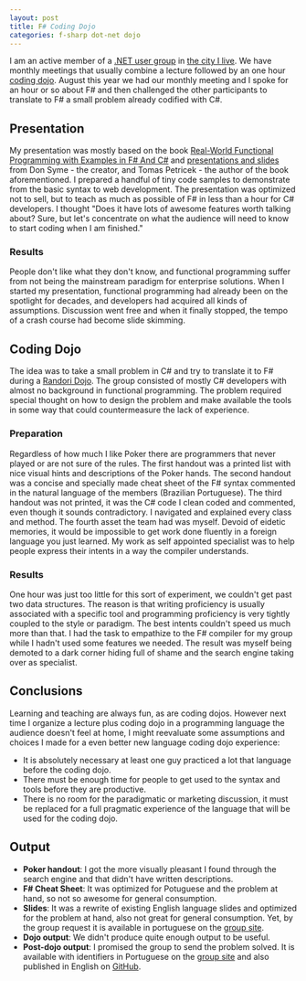 ```yaml
---
layout: post
title: F# Coding Dojo
categories: f-sharp dot-net dojo
---
```


I am an active member of a [.NET user group](http://bludotnet.com.br) in [the city I live](http://en.wikipedia.org/wiki/Blumenau). We have monthly meetings that usually combine a lecture followed by an one hour [coding dojo](http://code.joejag.com/2009/the-coding-dojo/). August this year we had our monthly meeting and I spoke for an hour or so about F# and then challenged the other participants to translate to F# a small problem already codified with C#.

## Presentation

My presentation was mostly based on the book [Real-World Functional Programming with Examples in F# And C#](http://www.shelfari.com/books/4472689/Real-World-Functional-Programming-With-Examples-in-F-and-C-) and [presentations and slides](http://www.infoq.com/search.action?queryString=F%23&searchOrder=relevance&search=F%23) from Don Syme - the creator, and Tomas Petricek - the author of the book aforementioned. I prepared a handful of tiny code samples to demonstrate from the basic syntax to web development. The presentation was optimized not to sell, but to teach as much as possible of F# in less than a hour for C# developers. I thought "Does it have lots of awesome features worth talking about? Sure, but let's concentrate on what the audience will need to know to start coding when I am finished."


### Results

People don't like what they don't know, and functional programming suffer from not being the mainstream paradigm for enterprise solutions. When I started my presentation, functional programming had already been on the spotlight for decades, and developers had acquired all kinds of assumptions. Discussion went free and when it finally stopped, the tempo of a crash course had become slide skimming.


## Coding Dojo

The idea was to take a small problem in C# and try to translate it to F# during a [Randori Dojo](http://code.joejag.com/2009/the-coding-dojo/). The group consisted of mostly C# developers with almost no background in functional programming. The problem required special thought on how to design the problem and make available the tools in some way that could countermeasure the lack of experience.


### Preparation

Regardless of how much I like Poker there are programmers that never played or are not sure of the rules. The first handout was a printed list with nice visual hints and descriptions of the Poker hands. The second handout was a concise and specially made cheat sheet of the F# syntax commented in the natural language of the members (Brazilian Portuguese). The third handout was not printed, it was the C# code I clean coded and commented, even though it sounds contradictory. I navigated and explained every class and method.
The fourth asset the team had was myself. Devoid of eidetic memories, it would be impossible to get work done fluently in a foreign language you just learned. My work as self appointed specialist was to help people express their intents in a way the compiler understands.


### Results

One hour was just too little for this sort of experiment, we couldn't get past two data structures. The reason is that writing proficiency is usually associated with a specific tool and programming proficiency is very tightly coupled to the style or paradigm. The best intents couldn't speed us much more than that. I had the task to empathize to the F# compiler for my group while I hadn't used some features we needed. The result was myself being demoted to a dark corner hiding full of shame and the search engine taking over as specialist.


## Conclusions

Learning and teaching are always fun, as are coding dojos. However next time I organize a lecture plus coding dojo in a programming language the audience doesn't feel at home, I might reevaluate some assumptions and choices I made for a even better new language coding dojo experience:

* It is absolutely necessary at least one guy practiced a lot that language before the coding dojo.
* There must be enough time for people to get used to the syntax and tools before they are productive.
* There is no room for the paradigmatic or marketing discussion, it must be replaced for a full pragmatic experience of the language that will be used for the coding dojo.


## Output

- **Poker handout**: I got the more visually pleasant I found through the search engine and that didn't have written descriptions.
- **F# Cheat Sheet**: It was optimized for Potuguese and the problem at hand, so not so awesome for general consumption.
- **Slides**: It was a rewrite of existing English language slides and optimized for the problem at hand, also not great for general consumption. Yet, by the group request it is available in portuguese on the [group site](http://www.bludotnet.com.br/2011/08/ata-da-reuniao-introducao-ao-f-e-coding-dojo/).
- **Dojo output**: We didn't produce quite enough output to be useful.
- **Post-dojo output**: I promised the group to send the problem solved. It is available with identifiers in Portuguese on the [group site](http://www.bludotnet.com.br/2011/08/ata-da-reuniao-introducao-ao-f-e-coding-dojo/) and also published in English on [GitHub](https://github.com/mmacedo/dojo-2011-08-poker).
